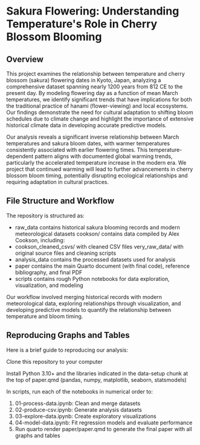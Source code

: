 # Sakura Flowering: Understanding Temperature's Role in Cherry Blossom Blooming

## Overview
This project examines the relationship between temperature and cherry blossom (sakura) flowering dates in Kyoto, Japan, analyzing a comprehensive dataset spanning nearly 1200 years from 812 CE to the present day. By modeling flowering day as a function of mean March temperatures, we identify significant trends that have implications for both the traditional practice of hanami (flower-viewing) and local ecosystems. Our findings demonstrate the need for cultural adaptation to shifting bloom schedules due to climate change and highlight the importance of extensive historical climate data in developing accurate predictive models.

Our analysis reveals a significant inverse relationship between March temperatures and sakura bloom dates, with warmer temperatures consistently associated with earlier flowering times. This temperature-dependent pattern aligns with documented global warming trends, particularly the accelerated temperature increase in the modern era. We project that continued warming will lead to further advancements in cherry blossom bloom timing, potentially disrupting ecological relationships and requiring adaptation in cultural practices.

## File Structure and Workflow
The repository is structured as:

- raw_data contains historical sakura blooming records and modern meteorological datasets
cookson/ contains data compiled by Alex Cookson, including:
- cookson_cleaned_csvs/ with cleaned CSV files
very_raw_data/ with original source files and cleaning scripts
- analysis_data contains the processed datasets used for analysis
- paper contains the main Quarto document (with final code), reference bibliography, and final PDF
- scripts contains rough Python notebooks for data exploration, visualization, and modeling

Our workflow involved merging historical records with modern meteorological data, exploring relationships through visualization, and developing predictive models to quantify the relationship between temperature and bloom timing.

## Reproducing Graphs and Tables
Here is a brief guide to reproducing our analysis:

Clone this repository to your computer

Install Python 3.10+ and the libraries indicated in the data-setup chunk at the top of paper.qmd (pandas, numpy, matplotlib, seaborn, statsmodels)

In scripts, run each of the notebooks in numerical order to:

1. 01-process-data.ipynb: Clean and merge datasets
2. 02-produce-csv.ipynb: Generate analysis datasets
3. 03-explore-data.ipynb: Create exploratory visualizations
4. 04-model-data.ipynb: Fit regression models and evaluate performance
5. Run quarto render paper/paper.qmd to generate the final paper with all graphs and tables
